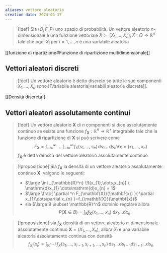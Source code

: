 ```yaml
---
aliases: vettore aleatorio
creation date: 2024-04-17
---
```


 >[!def]
 >Sia $(\Omega,F,P)$ uno spazio di probabilità. Un vettore aleatorio $n$-dimensionale è una funzione vettoriale $X := (X_{1},\dots,X_{n}), X:\Omega \to \mathbb{R}^n$ tale che ogni $X_{i}$ per $i=1,\dots,n$ è una variabile aleatoria

[[funzione di ripartizione#Funzione di ripartizione multidimensionale]]

## Vettori aleatori discreti

> [!def]
> Un vettore aleatorio è detto discreto se tutte le sue componenti $X_{1},\dots,X_{n}$ sono [[Variabile aleatoria|variabili aleatorie discrete]]. 

[[Densità discreta]]

## Vettori aleatori assolutamente continui

>[!def]
>Un vettore aleatorio $\mathbf{X}$ di $n$ componenti si dice assolutamente continuo se esiste una funzione $f_{\mathbf{X}} : \mathbb{R}^n \to \mathbb{R}^+$ integrabile tale che la funzione di ripartizione di $\mathbf{X}$ si può scrivere come
>$$ F_{\mathbf{X}} = \int _{-\infty}^{\infty} \!\!\!\!\!\!\dots\int _{-\infty}^{\infty} \!f_{X}(s_{1},\dots,s_{n}) \, \mathrm{d}s_{1}  \dots \, \mathrm{d}s_n \forall \mathbf{x} = (x_{1},\dots,x_{n}) $$
>$f_{\mathbf{X}}$ è detta densità del vettore aleatorio assolutamente continuo


>[!proposizione]
>Sia $f_{\mathbf{X}}$ la densità di un vettore aleatorio assolutamente continuo $\mathbf{X}$, valgono le seguenti:
>- $\large \int _{\mathbb{R}^n} \!f(x_{1},\dots,x_{n}) \, \mathrm{d}x_{1} \dots\mathrm{d}x_{n} = 1$
>- $\large \frac{ \partial ^n F_{\mathbf{X}}(\mathbf{x}) }{ \partial x_{1}\dots\partial x_{n} }=f_{\mathbf{X}}(\mathbf{x})$
>- sia $\large B \subset \mathbb{R}^n$ dominio regolare allora
>  $$ P(\mathbf{X} \in B) = \int_{B} f_{\mathbf{X}}(x_{1},\dots,x_{n})  \! \, \mathrm{d}x_{1} \dots \mathrm{d}x_{n}  $$


>[!proposizione]
>sia $f_{\mathbf{X}}$ densità di un vettore aleatorio $n$-dimensionale assolutamente continuo $\mathbf{X}=(X_{1},\dots,X_{n})$, allora $X_{i}$ è una variabile aleatoria assolutamente continua con densità
>$$ f_{X_{i}}(x_{i}) = \int _{\mathbb{R}^{n-1}} \! f_{X}(s_{1},\dots,s_{i-1},s_{i+1},\dots,s_{n}) \, \mathrm{d}s_{1}\dots\mathrm{d}s_{i-1}\mathrm{d}s_{i+1}\dots\mathrm{ds_{n}}  $$
